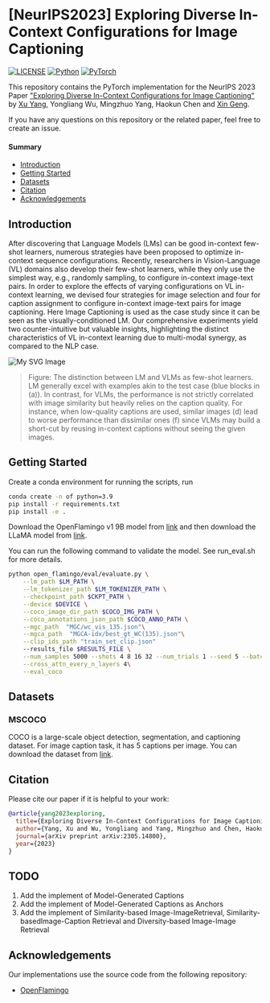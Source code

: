 # \[NeurIPS2023\] Exploring Diverse In-Context Configurations for Image Captioning
[![LICENSE](https://img.shields.io/badge/license-MIT-green?style=flat-square)](https://github.com/y2l/meta-transfer-learning-tensorflow/blob/master/LICENSE)
[![Python](https://img.shields.io/badge/python-3.9-blue.svg?style=flat-square&logo=python&color=3776AB)](https://www.python.org/)
[![PyTorch](https://img.shields.io/badge/pytorch-2.0.1-%237732a8?style=flat-square&logo=PyTorch&color=EE4C2C)](https://pytorch.org/)

This repository contains the PyTorch implementation for the NeurIPS 2023 Paper ["Exploring Diverse In-Context Configurations for Image Captioning"](https://nips.cc/virtual/2023/poster/71057) by [Xu Yang](https://yangxuntu.github.io/), Yongliang Wu, Mingzhuo Yang, Haokun Chen and [Xin Geng](https://palm.seu.edu.cn/xgeng/).

If you have any questions on this repository or the related paper, feel free to create an issue. 

#### Summary

* [Introduction](#introduction)
* [Getting Started](#getting-started)
* [Datasets](#datasets)
* [Citation](#citation)
* [Acknowledgements](#acknowledgements)


## Introduction
After discovering that Language Models (LMs) can be good in-context few-shot learners, numerous strategies have been proposed to optimize in-context sequence configurations. Recently, researchers in Vision-Language (VL) domains also develop their few-shot learners, while they only use the simplest way, e.g., randomly sampling, to configure in-context image-text pairs. In order to explore the effects of varying configurations on VL in-context learning, we devised four strategies for image selection and four for caption assignment to configure in-context image-text pairs for image captioning. Here Image Captioning is used as the case study since it can be seen as the  visually-conditioned LM. Our comprehensive experiments yield two counter-intuitive but valuable insights, highlighting the distinct characteristics of VL in-context learning due to multi-modal synergy, as compared to the NLP case.


![My SVG Image](doc/intro.svg)


> Figure: The distinction between LM and VLMs as few-shot learners. LM generally excel with examples akin to the test case (blue blocks in (a)). In contrast, for VLMs, the performance is not strictly correlated with image similarity but heavily relies on the caption quality. For instance, when low-quality captions are used, similar images (d) lead to worse performance than dissimilar ones (f) since VLMs may build a short-cut by reusing in-context captions without seeing the given images.

## Getting Started

Create a conda environment for running the scripts, run
```bash
conda create -n of python=3.9
pip install -r requirements.txt
pip install -e .
```

Download the OpenFlamingo v1 9B model from [link](https://huggingface.co/openflamingo/OpenFlamingo-9B-deprecated) and then download the LLaMA model from [link](https://huggingface.co/decapoda-research/llama-7b-hf).

You can run the following command to validate the model. See run_eval.sh for more details.

```bash
python open_flamingo/eval/evaluate.py \
    --lm_path $LM_PATH \
    --lm_tokenizer_path $LM_TOKENIZER_PATH \
    --checkpoint_path $CKPT_PATH \
    --device $DEVICE \
    --coco_image_dir_path $COCO_IMG_PATH \
    --coco_annotations_json_path $COCO_ANNO_PATH \
    --mgc_path  "MGC/wc_vis_135.json"\
    --mgca_path  "MGCA-idx/best_gt_WC(135).json"\
    --clip_ids_path "train_set_clip.json"
    --results_file $RESULTS_FILE \
    --num_samples 5000 --shots 4 8 16 32 --num_trials 1 --seed 5 --batch_size 8\
    --cross_attn_every_n_layers 4\
    --eval_coco
```


## Datasets


### MSCOCO
COCO is a large-scale object detection, segmentation, and captioning dataset. For image caption task, it has 5 captions per image. You can download the dataset from [link](https://cocodataset.org/#download).


## Citation

Please cite our paper if it is helpful to your work:

```bibtex
@article{yang2023exploring,
  title={Exploring Diverse In-Context Configurations for Image Captioning},
  author={Yang, Xu and Wu, Yongliang and Yang, Mingzhuo and Chen, Haokun and Xin, Geng},
  journal={arXiv preprint arXiv:2305.14800},
  year={2023}
}
```

## TODO
1. Add the implement of Model-Generated Captions
2. Add the implement of Model-Generated Captions as Anchors
3. Add the implement of Similarity-based Image-ImageRetrieval, Similarity-basedImage-Caption Retrieval and Diversity-based Image-Image Retrieval

## Acknowledgements

Our implementations use the source code from the following repository:

* [OpenFlamingo](https://github.com/mlfoundations/open_flamingo/tree/main)
